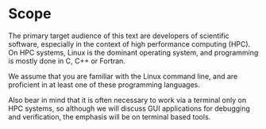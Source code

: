 # Scope

The primary target audience of this text are developers of scientific software, especially in the context of high performance computing (HPC).  On HPC systems, Linux is the dominant operating system, and programming is mostly done in C, C++ or Fortran.

We assume that you are familiar with the Linux command line, and are proficient in at least one of these programming languages.

Also bear in mind that it is often necessary to work via a terminal only on HPC systems, so although we will discuss GUI applications for debugging and verification, the emphasis will be on terminal based tools.
